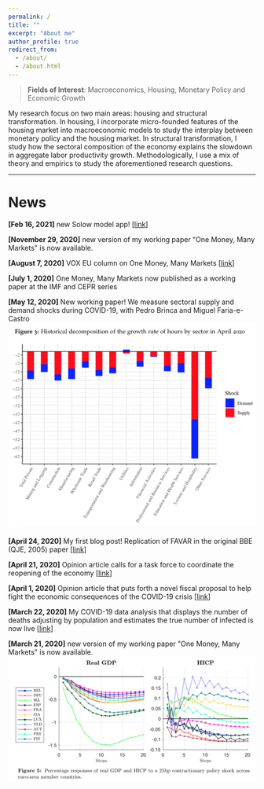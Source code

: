 ```yaml
---
permalink: /
title: ""
excerpt: "About me"
author_profile: true
redirect_from: 
  - /about/
  - /about.html
---
```


> **Fields of Interest**: Macroeconomics, Housing, Monetary Policy and Economic Growth


My research focus on two main areas: housing and structural transformation. In housing, I incorporate micro-founded features of the housing market into macroeconomic models to study the interplay between monetary policy and the housing market. In structural transformation, I study how the sectoral composition of the economy explains the slowdown in aggregate labor productivity growth. Methodologically, I use a mix of theory and empirics to study the aforementioned research questions. 

---

**News**
======

**[Feb 16, 2021]** new Solow model app! [[link](https://solow-model-app.herokuapp.com/)] 

**[November 29, 2020]** new version of my working paper "One Money, Many Markets" is now available.

**[August 7, 2020]** VOX EU column on One Money, Many Markets [[link](https://voxeu.org/article/heterogeneous-transmission-ecb-policies)]

**[July 1, 2020]** One Money, Many Markets now published as a working paper at the IMF and CEPR series

**[May 12, 2020]** New working paper! We measure sectoral supply and demand shocks during COVID-19, with Pedro Brinca and Miguel Faria-e-Castro
![alt text](/images/BDF2020.png)

**[April 24, 2020]** My first blog post! Replication of FAVAR in the original BBE (QJE, 2005) paper [[link](http://jbduarte.com/blog/)]

**[April 21, 2020]** Opinion article calls for a task force to coordinate the reopening of the economy [[link](https://www.dinheirovivo.pt/opiniao/falhar-em-preparar-se-e-preparar-se-para-falhar/)]

**[April 1, 2020]** Opinion article that puts forth a novel fiscal proposal to help fight the economic consequences of the COVID-19 crisis [[link](https://expresso.pt/opiniao/2020-04-01-Protecao-imediata-para-TODOS-mais-barata-que-ajuda-a-Banca)]

**[March 22, 2020]** My COVID-19 data analysis that displays the number of deaths adjusting by population and estimates the true number of infected is now live [[link](https://covid19dashboards.com)]

**[March 21, 2020]** new version of my working paper "One Money, Many Markets" is now available.
![alt text](/images/onemoney_news.png)




